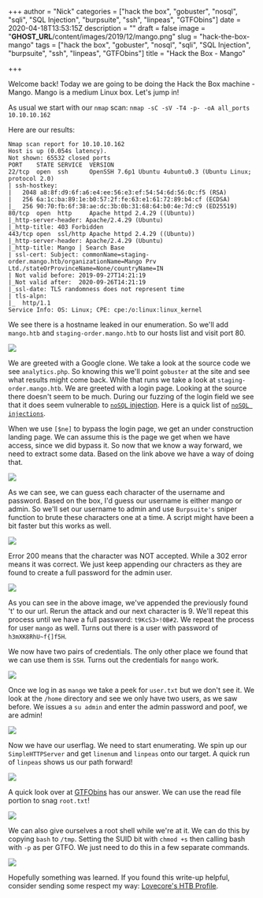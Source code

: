 +++
author = "Nick"
categories = ["hack the box", "gobuster", "nosql", "sqli", "SQL Injection", "burpsuite", "ssh", "linpeas", "GTFObins"]
date = 2020-04-18T13:53:15Z
description = ""
draft = false
image = "__GHOST_URL__/content/images/2019/12/mango.png"
slug = "hack-the-box-mango"
tags = ["hack the box", "gobuster", "nosql", "sqli", "SQL Injection", "burpsuite", "ssh", "linpeas", "GTFObins"]
title = "Hack the Box - Mango"

+++


Welcome back! Today we are going to be doing the Hack the Box machine - Mango. Mango is a medium Linux box. Let's jump in!

As usual we start with our ```nmap``` scan: ```nmap -sC -sV -T4 -p- -oA all_ports 10.10.10.162```

Here are our results:
```
Nmap scan report for 10.10.10.162
Host is up (0.054s latency).
Not shown: 65532 closed ports
PORT    STATE SERVICE  VERSION
22/tcp  open  ssh      OpenSSH 7.6p1 Ubuntu 4ubuntu0.3 (Ubuntu Linux; protocol 2.0)
| ssh-hostkey: 
|   2048 a8:8f:d9:6f:a6:e4:ee:56:e3:ef:54:54:6d:56:0c:f5 (RSA)
|   256 6a:1c:ba:89:1e:b0:57:2f:fe:63:e1:61:72:89:b4:cf (ECDSA)
|_  256 90:70:fb:6f:38:ae:dc:3b:0b:31:68:64:b0:4e:7d:c9 (ED25519)
80/tcp  open  http     Apache httpd 2.4.29 ((Ubuntu))
|_http-server-header: Apache/2.4.29 (Ubuntu)
|_http-title: 403 Forbidden
443/tcp open  ssl/http Apache httpd 2.4.29 ((Ubuntu))
|_http-server-header: Apache/2.4.29 (Ubuntu)
|_http-title: Mango | Search Base
| ssl-cert: Subject: commonName=staging-order.mango.htb/organizationName=Mango Prv Ltd./stateOrProvinceName=None/countryName=IN
| Not valid before: 2019-09-27T14:21:19
|_Not valid after:  2020-09-26T14:21:19
|_ssl-date: TLS randomness does not represent time
| tls-alpn: 
|_  http/1.1
Service Info: OS: Linux; CPE: cpe:/o:linux:linux_kernel
```

We see there is a hostname leaked in our enumeration. So we'll add ```mango.htb``` and ```staging-order.mango.htb``` to our hosts list and visit port 80.

![](/images/2019/12/image-33.png)

We are greeted with a Google clone. We take a look at the source code we see ```analytics.php```. So knowing this we'll point ```gobuster``` at the site and see what results might come back. While that runs we take a look at ```staging-order.mango.htb```. We are greeted with a login page. Looking at the source there doesn't seem to be much. During our fuzzing of the login field we see that it does seem vulnerable to [```noSQL``` injection](hhttps://book.hacktricks.xyz/pentesting-web/nosql-injection). Here is a quick list of [```noSQL injections```](https://github.com/cr0hn/nosqlinjection_wordlists/blob/master/mongodb_nosqli.txt).

When we use ```[$ne]``` to bypass the login page, we get an under construction landing page. We can assume this is the page we get when we have access, since we did bypass it. So now that we know a way forward, we need to extract some data. Based on the link above we have a way of doing that.

![](/images/2019/12/mango_extract_nosql.png)

As we can see, we can guess each character of the username and password. Based on the box, I'd guess our username is either mango or admin. So we'll set our username to admin and use ```Burpsuite's``` sniper function to brute these characters one at a time.  A script might have been a bit faster but this works as well.

![](/images/2019/12/mango_burp_sniper.png)

Error 200 means that the character was NOT accepted. While a 302 error means it was correct. We just keep appending our chracters as they are found to create a full password for the admin user.

![](/images/2019/12/mango_burp_extract_2.png)

As you can see in the above image, we've appended the previously found 't' to our url. Rerun the attack and our next character is 9. We'll repeat this process until we have a full password: ```t9KcS3>!0B#2```. We repeat the process for user ```mango``` as well. Turns out there is a user with password of ```h3mXK8RhU~f{]f5H```.

We now have two pairs of credentials. The only other place we found that we can use them is ```SSH```. Turns out the credentials for ```mango``` work.

![](/images/2019/12/mango_ssh.gif)

Once we log in as ```mango``` we take a peek for ```user.txt``` but we don't see it. We look at the ```/home``` directory and see we only have two users, as we saw before. We issues a ```su admin``` and enter the admin password and poof, we are admin!

![](/images/2019/12/mango_su.gif)

Now we have our userflag. We need to start enumerating. We spin up our ```SimpleHTTPServer``` and get ```linenum``` and ```linpeas``` onto our target. A quick run of ```linpeas``` shows us our path forward!

![](/images/2019/12/mano_jjs.png)

A quick look over at [GTFObins](https://gtfobins.github.io/#jj) has our answer. We can use the read file portion to snag ```root.txt```!

![](/images/2019/12/mano_read_root.gif)

We can also give ourselves a root shell while we're at it. We can do this by copying ```bash``` to ```/tmp```. Setting the SUID bit with ```chmod +s``` then calling bash with ```-p``` as per GTFO. We just need to do this in a few separate commands.

![](/images/2019/12/mango_root_suid.gif)

Hopefully something was learned. If you found this write-up helpful, consider sending some respect my way: [Lovecore's HTB Profile](https://www.hackthebox.eu/home/users/profile/95635).

